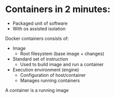 # Containers in 2 minutes:

 - Packaged unit of software
 - With os assisted isolation


Docker containers consists of:
 - Image
   - Root filesystem (base image + changes)
 - Standard set of instruction
   - Used to build image and run a container
 - Execution environment (engine)
   - Configuration of host/container
   - Manages running containers

A container is a running image



